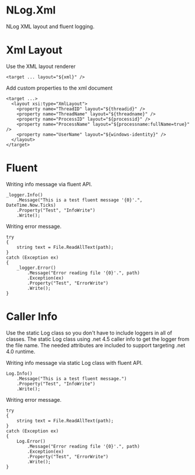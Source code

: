 NLog.Xml
===========

NLog XML layout and fluent logging.

Xml Layout
===========

Use the XML layout renderer

    <target ... layout="${xml}" />


Add custom properties to the xml document

    <target ...>
      <layout xsi:type="XmlLayout">
        <property name="ThreadID" layout="${threadid}" />
        <property name="ThreadName" layout="${threadname}" />
        <property name="ProcessID" layout="${processid}" />
        <property name="ProcessName" layout="${processname:fullName=true}" />
        <property name="UserName" layout="${windows-identity}" />
      </layout>
    </target>


Fluent
===========

Writing info message via fluent API.

    _logger.Info()
        .Message("This is a test fluent message '{0}'.", DateTime.Now.Ticks)
        .Property("Test", "InfoWrite")
        .Write();

Writing error message.

    try
    {
        string text = File.ReadAllText(path);
    }
    catch (Exception ex)
    {
        _logger.Error()
            .Message("Error reading file '{0}'.", path)
            .Exception(ex)
            .Property("Test", "ErrorWrite")
            .Write();
    }

Caller Info
===========

Use the static Log class so you don't have to include loggers in all of classes.  The static Log class using .net 4.5 caller info to get the logger from the file name. The needed attributes are included to support targeting .net 4.0 runtime.

Writing info message via static Log class with fluent API.

    Log.Info()
        .Message("This is a test fluent message.")
        .Property("Test", "InfoWrite")
        .Write();

Writing error message.

    try
    {
        string text = File.ReadAllText(path);
    }
    catch (Exception ex)
    {
        Log.Error()
            .Message("Error reading file '{0}'.", path)
            .Exception(ex)
            .Property("Test", "ErrorWrite")
            .Write();
    }
